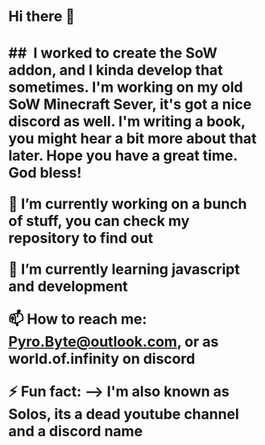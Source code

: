 <h1> Hi there 👋 <h1/>

## <body> I worked to create the SoW addon, and I kinda develop that sometimes. I'm working on my old SoW Minecraft Sever, it's got a nice discord as well. I'm writing a book, you might hear a bit more about that later. Hope you have a great time. God bless!

🔭 I’m currently working on a bunch of stuff, you can check my repository to find out

🌱 I’m currently learning javascript and development

📫 How to reach me: Pyro.Byte@outlook.com, or as world.of.infinity on discord

⚡ Fun fact: --> I'm also known as Solos, its a dead youtube channel and a discord name
<body/>
